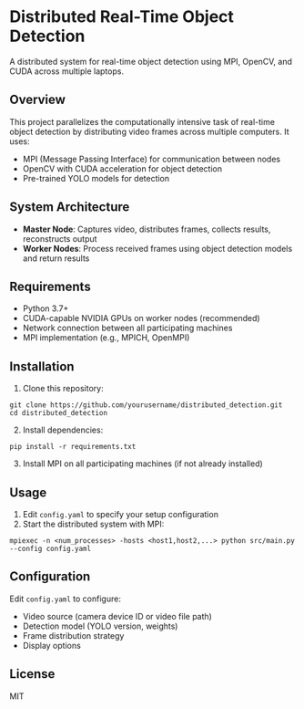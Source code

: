 # Distributed Real-Time Object Detection

A distributed system for real-time object detection using MPI, OpenCV, and CUDA across multiple laptops.

## Overview

This project parallelizes the computationally intensive task of real-time object detection by distributing video frames across multiple computers. It uses:

- MPI (Message Passing Interface) for communication between nodes
- OpenCV with CUDA acceleration for object detection
- Pre-trained YOLO models for detection

## System Architecture

- **Master Node**: Captures video, distributes frames, collects results, reconstructs output
- **Worker Nodes**: Process received frames using object detection models and return results

## Requirements

- Python 3.7+
- CUDA-capable NVIDIA GPUs on worker nodes (recommended)
- Network connection between all participating machines
- MPI implementation (e.g., MPICH, OpenMPI)

## Installation

1. Clone this repository:
```
git clone https://github.com/yourusername/distributed_detection.git
cd distributed_detection
```

2. Install dependencies:
```
pip install -r requirements.txt
```

3. Install MPI on all participating machines (if not already installed)

## Usage

1. Edit `config.yaml` to specify your setup configuration
2. Start the distributed system with MPI:
```
mpiexec -n <num_processes> -hosts <host1,host2,...> python src/main.py --config config.yaml
```

## Configuration

Edit `config.yaml` to configure:
- Video source (camera device ID or video file path)
- Detection model (YOLO version, weights)
- Frame distribution strategy
- Display options

## License

MIT 
